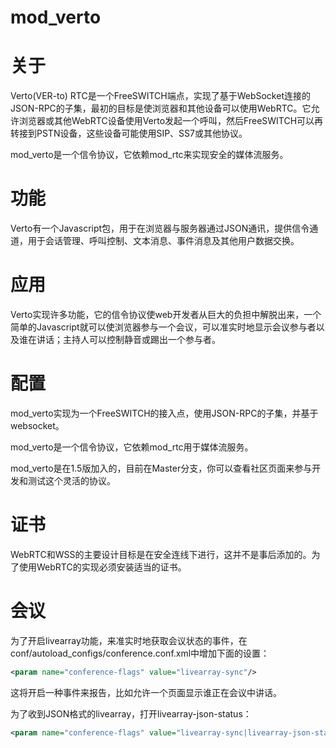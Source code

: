 mod_verto
==================================================

# 关于

Verto(VER-to) RTC是一个FreeSWITCH端点，实现了基于WebSocket连接的JSON-RPC的子集，最初的目标是使浏览器和其他设备可以使用WebRTC。它允许浏览器或其他WebRTC设备使用Verto发起一个呼叫，然后FreeSWITCH可以再转接到PSTN设备，这些设备可能使用SIP、SS7或其他协议。

mod_verto是一个信令协议，它依赖mod_rtc来实现安全的媒体流服务。

# 功能

Verto有一个Javascript包，用于在浏览器与服务器通过JSON通讯，提供信令通道，用于会话管理、呼叫控制、文本消息、事件消息及其他用户数据交换。

# 应用

Verto实现许多功能，它的信令协议使web开发者从巨大的负担中解脱出来，一个简单的Javascript就可以使浏览器参与一个会议，可以准实时地显示会议参与者以及谁在讲话；主持人可以控制静音或踢出一个参与者。

# 配置

mod_verto实现为一个FreeSWITCH的接入点，使用JSON-RPC的子集，并基于websocket。

mod_verto是一个信令协议，它依赖mod_rtc用于媒体流服务。

mod_verto是在1.5版加入的，目前在Master分支，你可以查看社区页面来参与开发和测试这个灵活的协议。

# 证书

WebRTC和WSS的主要设计目标是在安全连线下进行，这并不是事后添加的。为了使用WebRTC的实现必须安装适当的证书。

# 会议

为了开启livearray功能，来准实时地获取会议状态的事件，在conf/autoload_configs/conference.conf.xml中增加下面的设置：

```xml
<param name="conference-flags" value="livearray-sync"/>
```

这将开启一种事件来报告，比如允许一个页面显示谁正在会议中讲话。

为了收到JSON格式的livearray，打开livearray-json-status：

```xml
<param name="conference-flags" value="livearray-sync|livearray-json-status"/>
```



























